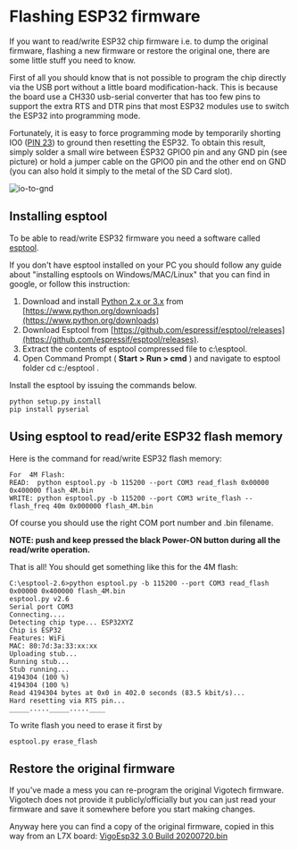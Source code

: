 # Flashing ESP32 firmware

If you want to read/write ESP32 chip firmware i.e. to dump the original firmware, flashing a new firmware or restore the original one, there are some little stuff you need to know.

First of all you should know that is not possible to program the chip directly via the USB port without a little board modification-hack. This is because the board use a CH330 usb-serial converter that has too few pins to support the extra RTS and DTR pins that most ESP32 modules use to switch the ESP32 into programming mode.

Fortunately, it is easy to force programming mode by temporarily shorting IO0 ([PIN 23](https://user-images.githubusercontent.com/8782035/96240138-d523a880-0fa0-11eb-990f-f3877be84a6a.png)) to ground then resetting the ESP32. To obtain this result, simply solder a small wire between ESP32 GPIO0 pin and any GND pin (see picture) or hold a jumper cable on the GPIO0 pin and the other end on GND (you can also hold it simply to the metal of the SD Card slot).

![io-to-gnd](https://github.com/arkypita/Vigotech-VG-L7X/blob/main/Firmware/io0-to-gnd.jpg?raw=true)



## Installing esptool

To be able to read/write ESP32 firmware you need a software called [esptool](https://github.com/espressif/esptool).

If you don't have esptool installed on your PC you should follow any guide about "installing esptools on Windows/MAC/Linux" that you can find in google, or follow this instruction:

1. Download and install [Python 2.x or 3.x](https://www.python.org/) from [https://www.python.org/downloads](https://www.python.org/downloads)
2. Download Esptool from [https://github.com/espressif/esptool/releases](https://github.com/espressif/esptool/releases).
3. Extract the contents of esptool compressed file to c:\esptool.
4. Open Command Prompt ( **Start > Run > cmd** ) and navigate to esptool folder cd c:/esptool .

Install the esptool by issuing the commands below.

```
python setup.py install
pip install pyserial
```



## Using esptool to read/erite ESP32 flash memory

Here is the command for read/write ESP32 flash memory:

```
For  4M Flash:
READ:  python esptool.py -b 115200 --port COM3 read_flash 0x00000 0x400000 flash_4M.bin
WRITE: python esptool.py -b 115200 --port COM3 write_flash --flash_freq 40m 0x000000 flash_4M.bin
```

Of course you should use the right COM port number and .bin filename.

**NOTE: push and keep pressed the black Power-ON button during all the read/write operation.**

That is all! You should get something like this for the 4M flash:

```
C:\esptool-2.6>python esptool.py -b 115200 --port COM3 read_flash 0x00000 0x400000 flash_4M.bin
esptool.py v2.6
Serial port COM3
Connecting....
Detecting chip type... ESP32XYZ
Chip is ESP32
Features: WiFi
MAC: 80:7d:3a:33:xx:xx
Uploading stub...
Running stub...
Stub running...
4194304 (100 %)
4194304 (100 %)
Read 4194304 bytes at 0x0 in 402.0 seconds (83.5 kbit/s)...
Hard resetting via RTS pin...
_____....._____.....____
```

To write flash you need to erase it first by

```
esptool.py erase_flash
```



## Restore the original firmware

If you've made a mess you can re-program the original Vigotech firmware. Vigotech does not provide it publicly/officially but you can just read your firmware and save it somewhere before you start making changes.

Anyway here you can find a copy of the original firmware, copied in this way from an L7X board: [VigoEsp32 3.0 Build 20200720.bin](https://github.com/arkypita/Vigotech-VG-L7X/blob/main/Firmware/VigoEsp32%203.0%20Build%2020200720.bin)
